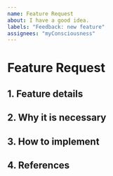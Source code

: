 ```yaml
---
name: Feature Request
about: I have a good idea.
labels: "Feedback: new feature"
assignees: "myConsciousness"
---
```


# Feature Request

## 1. Feature details

## 2. Why it is necessary

## 3. How to implement

## 4. References
